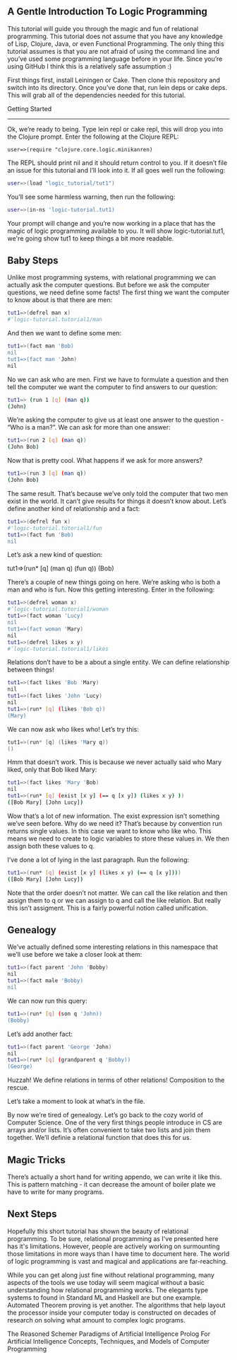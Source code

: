 A Gentle Introduction To Logic Programming
----

This tutorial will guide you through the magic and fun of relational programming. This tutorial does not assume that you have any knowledge of Lisp, Clojure, Java, or even Functional Programming. The only thing this tutorial assumes is that you are not afraid of using the command line and you’ve used some programming language before in your life. Since you’re using GitHub I think this is a relatively safe assumption :)

First things first, install Leiningen or Cake. Then clone this repository and switch into its directory. Once you’ve done that, run lein deps or cake deps. This will grab all of the dependencies needed for this tutorial.

Getting Started
____

Ok, we’re ready to being. Type lein repl or cake repl, this will drop you into the Clojure prompt. Enter the following at the Clojure REPL:

```console
user=>(require "clojure.core.logic.minikanren)
```

The REPL should print nil and it should return control to you. If it doesn’t file an issue for this tutorial and I’ll look into it. If all goes well run the following:

```sh
user=>(load "logic_tutorial/tut1")
```

You’ll see some harmless warning, then run the following:

```sh
user=>(in-ns 'logic-tutorial.tut1)
```

Your prompt will change and you’re now working in a place that has the magic of logic programming available to you. It will show logic-tutorial.tut1, we're going show tut1 to keep things a bit more readable.

Baby Steps
----

Unlike most programming systems, with relational programming we can actually ask the computer questions. But before we ask the computer questions, we need define some facts! The first thing we want the computer to know about is that there are men:

```sh
tut1=>(defrel man x)
#'logic-tutorial.tutorial1/man
```

And then we want to define some men:

```sh
tut1=>(fact man 'Bob)
nil
tut1=>(fact man 'John)
nil
```

No we can ask who are men. First we have to formulate a question and then tell the computer we want the computer to find answers to our question:

```sh
tut1=> (run 1 [q] (man q))
(John)
```

We’re asking the computer to give us at least one answer to the question - “Who is a man?”.  We can ask for more than one answer:

```sh
tut1=>(run 2 [q] (man q))
(John Bob)
```

Now that is pretty cool. What happens if we ask for more answers?

```sh
tut1=>(run 3 [q] (man q))
(John Bob)
```

The same result. That’s because we’ve only told the computer that two men exist in the world. It can’t give results for things it doesn’t know about. Let’s define another kind of relationship and a fact:

```sh
tut1=>(defrel fun x)
#'logic-tutorial.tutorial1/fun
tut1=>(fact fun 'Bob)
nil
```

Let’s ask a new kind of question:

tut1=>(run* [q] (man q) (fun q))
(Bob)

There’s a couple of new things going on here. We’re asking who is both a man and who is fun. Now this getting interesting. Enter in the following:

```sh
tut1=>(defrel woman x)
#’logic-tutorial.tutorial1/woman
tut1=>(fact woman 'Lucy)
nil
tut1=>(fact woman 'Mary)
nil
tut1=>(defrel likes x y)
#’logic-tutorial.tutorial1/likes
```

Relations don’t have to be a about a single entity. We can define relationship between things!

```sh
tut1=>(fact likes 'Bob 'Mary)
nil
tut1=>(fact likes 'John 'Lucy)
nil
tut1=>(run* [q] (likes 'Bob q))
(Mary)
```

We can now ask who likes who! Let’s try this:

```s
tut1=>(run* [q] (likes 'Mary q))
()
```

Hmm that doesn’t work. This is because we never actually said who Mary liked, only that Bob liked Mary:

```sh
tut1=>(fact likes 'Mary 'Bob)
nil
tut1=>(run* [q] (exist [x y] (== q [x y]) (likes x y) ))
([Bob Mary] [John Lucy])
```

Wow that’s a lot of new information. The exist expression isn’t something we’ve seen before. Why do we need it? That’s because by convention run returns single values. In this case we want to know who like who. This means we need to create to logic variables to store these values in. We then assign both these values to q.

I’ve done a lot of lying in the last paragraph. Run the following:

```sh
tut1=>(run* [q] (exist [x y] (likes x y) (== q [x y])))
([Bob Mary] [John Lucy])
```

Note that the order doesn’t not matter. We can call the like relation and then assign them to q or we can assign to q and call the like relation. But really this isn’t assigment. This is a fairly powerful notion called unification.

Genealogy
----

We’ve actually defined some interesting relations in this namespace that we’ll use before we take a closer look at them:

```sh
tut1=>(fact parent 'John 'Bobby)
nil
tut1=>(fact male 'Bobby)
nil
```

We can now run this query:

```sh
tut1=>(run* [q] (son q 'John))
(Bobby)
```

Let’s add another fact:

```sh
tut1=>(fact parent 'George 'John) 
nil
tut1=>(run* [q] (grandparent q 'Bobby))
(George)
```

Huzzah! We define relations in terms of other relations! Composition to the rescue.

Let’s take a moment to look at what’s in the file.

By now we’re tired of genealogy. Let’s go back to the cozy world of Computer Science. One of the very first things people introduce in CS are arrays and/or lists. It’s often convenient to take two lists and join them together. We’ll definie a relational function that does this for us.

Magic Tricks
----

There’s actually a short hand for writing appendo, we can write it like this. This is pattern matching - it can decrease the amount of boiler plate we have to write for many programs.

Next Steps
----

Hopefully this short tutorial has shown the beauty of relational programming. To be sure, relational programming as I've presented here has it's limitations. However, people are actively working on surmounting those limitations in more ways than I have time to document here. The world of logic programming is vast and magical and applications are far-reaching.

While you can get along just fine without relational programming, many aspects of the tools we use today will seem magical without a basic understanding how relational programming works. The elegants type systems to found in Standard ML and Haskell are but one example. Automated Theorem proving is yet another. The algorithms that help layout the processor inside your computer today is constructed on decades of research on solving what amount to complex logic programs.

The Reasoned Schemer
Paradigms of Artificial Intelligence
Prolog For Artificial Intelligence
Concepts, Techniques, and Models of Computer Programming